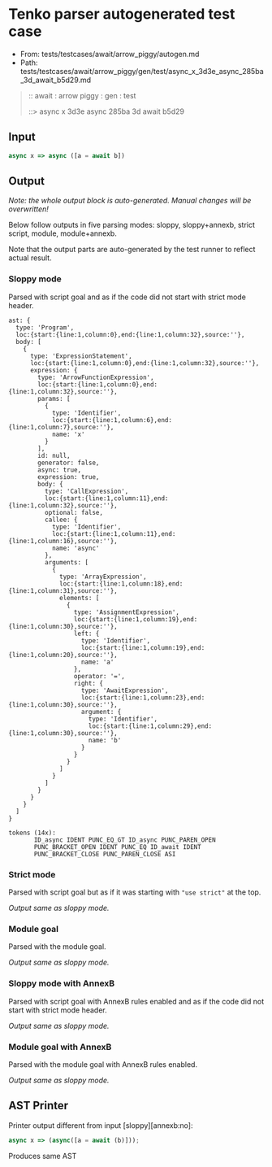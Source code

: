 # Tenko parser autogenerated test case

- From: tests/testcases/await/arrow_piggy/autogen.md
- Path: tests/testcases/await/arrow_piggy/gen/test/async_x_3d3e_async_285ba_3d_await_b5d29.md

> :: await : arrow piggy : gen : test
>
> ::> async x 3d3e async 285ba 3d await b5d29

## Input


`````js
async x => async ([a = await b])
`````

## Output

_Note: the whole output block is auto-generated. Manual changes will be overwritten!_

Below follow outputs in five parsing modes: sloppy, sloppy+annexb, strict script, module, module+annexb.

Note that the output parts are auto-generated by the test runner to reflect actual result.

### Sloppy mode

Parsed with script goal and as if the code did not start with strict mode header.

`````
ast: {
  type: 'Program',
  loc:{start:{line:1,column:0},end:{line:1,column:32},source:''},
  body: [
    {
      type: 'ExpressionStatement',
      loc:{start:{line:1,column:0},end:{line:1,column:32},source:''},
      expression: {
        type: 'ArrowFunctionExpression',
        loc:{start:{line:1,column:0},end:{line:1,column:32},source:''},
        params: [
          {
            type: 'Identifier',
            loc:{start:{line:1,column:6},end:{line:1,column:7},source:''},
            name: 'x'
          }
        ],
        id: null,
        generator: false,
        async: true,
        expression: true,
        body: {
          type: 'CallExpression',
          loc:{start:{line:1,column:11},end:{line:1,column:32},source:''},
          optional: false,
          callee: {
            type: 'Identifier',
            loc:{start:{line:1,column:11},end:{line:1,column:16},source:''},
            name: 'async'
          },
          arguments: [
            {
              type: 'ArrayExpression',
              loc:{start:{line:1,column:18},end:{line:1,column:31},source:''},
              elements: [
                {
                  type: 'AssignmentExpression',
                  loc:{start:{line:1,column:19},end:{line:1,column:30},source:''},
                  left: {
                    type: 'Identifier',
                    loc:{start:{line:1,column:19},end:{line:1,column:20},source:''},
                    name: 'a'
                  },
                  operator: '=',
                  right: {
                    type: 'AwaitExpression',
                    loc:{start:{line:1,column:23},end:{line:1,column:30},source:''},
                    argument: {
                      type: 'Identifier',
                      loc:{start:{line:1,column:29},end:{line:1,column:30},source:''},
                      name: 'b'
                    }
                  }
                }
              ]
            }
          ]
        }
      }
    }
  ]
}

tokens (14x):
       ID_async IDENT PUNC_EQ_GT ID_async PUNC_PAREN_OPEN
       PUNC_BRACKET_OPEN IDENT PUNC_EQ ID_await IDENT
       PUNC_BRACKET_CLOSE PUNC_PAREN_CLOSE ASI
`````

### Strict mode

Parsed with script goal but as if it was starting with `"use strict"` at the top.

_Output same as sloppy mode._

### Module goal

Parsed with the module goal.

_Output same as sloppy mode._

### Sloppy mode with AnnexB

Parsed with script goal with AnnexB rules enabled and as if the code did not start with strict mode header.

_Output same as sloppy mode._

### Module goal with AnnexB

Parsed with the module goal with AnnexB rules enabled.

_Output same as sloppy mode._

## AST Printer

Printer output different from input [sloppy][annexb:no]:

````js
async x => (async([a = await (b)]));
````

Produces same AST
